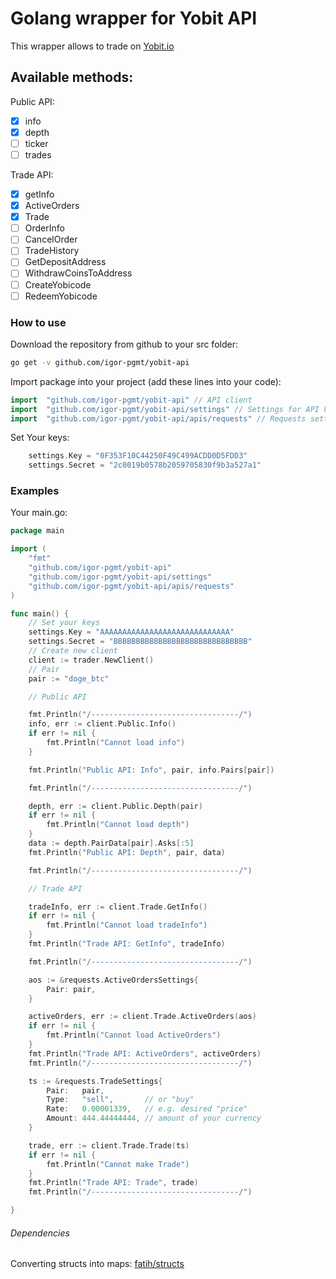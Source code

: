 # Golang wrapper for Yobit API

This wrapper allows to trade on [Yobit.io](https://Yobit.io)

## Available methods:

Public API:
  - [X] info
  - [X] depth
  - [ ] ticker
  - [ ] trades

Trade API:
  - [X] getInfo
  - [X] ActiveOrders
  - [X] Trade
  - [ ] OrderInfo
  - [ ] CancelOrder
  - [ ] TradeHistory
  - [ ] GetDepositAddress
  - [ ] WithdrawCoinsToAddress
  - [ ] CreateYobicode
  - [ ] RedeemYobicode

### How to use
Download the repository from github to your src folder:
```bash
go get -v github.com/igor-pgmt/yobit-api
```
Import package into your project (add these lines into your code):
```go
import	"github.com/igor-pgmt/yobit-api" // API client
import	"github.com/igor-pgmt/yobit-api/settings" // Settings for API keys
import  "github.com/igor-pgmt/yobit-api/apis/requests" // Requests settings for API
```
Set Your keys:
```go
	settings.Key = "0F353F10C44250F49C499ACDD0D5FDD3"
	settings.Secret = "2c0019b0578b2059705830f9b3a527a1"
```

### Examples
Your main.go:
```go
package main

import (
	"fmt"
	"github.com/igor-pgmt/yobit-api"
	"github.com/igor-pgmt/yobit-api/settings"
	"github.com/igor-pgmt/yobit-api/apis/requests"
)

func main() {
	// Set your keys
	settings.Key = "AAAAAAAAAAAAAAAAAAAAAAAAAAAAA"
	settings.Secret = "BBBBBBBBBBBBBBBBBBBBBBBBBBBBBB"
	// Create new client
	client := trader.NewClient()
	// Pair
	pair := "doge_btc"

	// Public API

	fmt.Println("/---------------------------------/")
	info, err := client.Public.Info()
	if err != nil {
		fmt.Println("Cannot load info")
	}

	fmt.Println("Public API: Info", pair, info.Pairs[pair])

	fmt.Println("/---------------------------------/")

	depth, err := client.Public.Depth(pair)
	if err != nil {
		fmt.Println("Cannot load depth")
	}
	data := depth.PairData[pair].Asks[:5]
	fmt.Println("Public API: Depth", pair, data)

	fmt.Println("/---------------------------------/")

	// Trade API

	tradeInfo, err := client.Trade.GetInfo()
	if err != nil {
		fmt.Println("Cannot load tradeInfo")
	}
	fmt.Println("Trade API: GetInfo", tradeInfo)

	fmt.Println("/---------------------------------/")

	aos := &requests.ActiveOrdersSettings{
		Pair: pair,
	}

	activeOrders, err := client.Trade.ActiveOrders(aos)
	if err != nil {
		fmt.Println("Cannot load ActiveOrders")
	}
	fmt.Println("Trade API: ActiveOrders", activeOrders)
	fmt.Println("/---------------------------------/")

	ts := &requests.TradeSettings{
		Pair:   pair,
		Type:   "sell",       // or "buy"
		Rate:   0.00001339,   // e.g. desired "price"
		Amount: 444.44444444, // amount of your currency
	}

	trade, err := client.Trade.Trade(ts)
	if err != nil {
		fmt.Println("Cannot make Trade")
	}
	fmt.Println("Trade API: Trade", trade)
	fmt.Println("/---------------------------------/")

}
```

###### Dependencies
Converting structs into maps:
[fatih/structs](github.com/fatih/structs)

